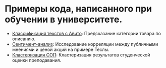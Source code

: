 # Примеры кода, написанного при обучении в университете.
* [Классификация текстов с Авито](https://github.com/SashaHub/uni-code/blob/main/avito_text_classification.ipynb): Предсказание категории товара по описанию.
* [Сентимент-анализ](https://github.com/SashaHub/uni-code/blob/main/sentiment_analysis.ipynb): Исследование корреляции между публичными мнениями и ценой акций на примере Теслы.
* [Кластеризация СОП](https://github.com/SashaHub/uni-code/blob/main/sentiment_analysis.ipynb): Кластеризация результатов студенческой оценки преподавания.
